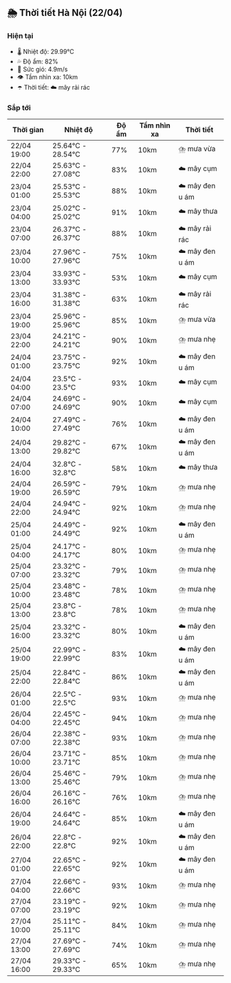 ## 🌦️ Thời tiết Hà Nội (22/04)

### Hiện tại

- 🌡️ Nhiệt độ: 29.99℃
- 💦 Độ ẩm: 82%
- 💨 Sức gió: 4.9m/s
- 👁️ Tầm nhìn xa: 10km
- ☂️ Thời tiết: ☁️ mây rải rác

### Sắp tới

| Thời gian | Nhiệt độ | Độ ẩm | Tầm nhìn xa | Thời tiết |
| --- | --- | --- | --- | --- |
| 22/04 19:00 | 25.64℃ - 28.54℃ | 77% | 10km | ⛈️ mưa vừa |
| 22/04 22:00 | 25.63℃ - 27.08℃ | 83% | 10km | ☁️ mây cụm |
| 23/04 01:00 | 25.53℃ - 25.53℃ | 88% | 10km | ☁️ mây đen u ám |
| 23/04 04:00 | 25.02℃ - 25.02℃ | 91% | 10km | ☁️ mây thưa |
| 23/04 07:00 | 26.37℃ - 26.37℃ | 88% | 10km | ☁️ mây rải rác |
| 23/04 10:00 | 27.96℃ - 27.96℃ | 75% | 10km | ☁️ mây đen u ám |
| 23/04 13:00 | 33.93℃ - 33.93℃ | 53% | 10km | ☁️ mây cụm |
| 23/04 16:00 | 31.38℃ - 31.38℃ | 63% | 10km | ☁️ mây rải rác |
| 23/04 19:00 | 25.96℃ - 25.96℃ | 85% | 10km | ⛈️ mưa vừa |
| 23/04 22:00 | 24.21℃ - 24.21℃ | 90% | 10km | ⛈️ mưa nhẹ |
| 24/04 01:00 | 23.75℃ - 23.75℃ | 92% | 10km | ☁️ mây đen u ám |
| 24/04 04:00 | 23.5℃ - 23.5℃ | 93% | 10km | ☁️ mây cụm |
| 24/04 07:00 | 24.69℃ - 24.69℃ | 90% | 10km | ☁️ mây cụm |
| 24/04 10:00 | 27.49℃ - 27.49℃ | 76% | 10km | ☁️ mây đen u ám |
| 24/04 13:00 | 29.82℃ - 29.82℃ | 67% | 10km | ☁️ mây đen u ám |
| 24/04 16:00 | 32.8℃ - 32.8℃ | 58% | 10km | ☁️ mây thưa |
| 24/04 19:00 | 26.59℃ - 26.59℃ | 79% | 10km | ⛈️ mưa nhẹ |
| 24/04 22:00 | 24.94℃ - 24.94℃ | 92% | 10km | ⛈️ mưa nhẹ |
| 25/04 01:00 | 24.49℃ - 24.49℃ | 92% | 10km | ☁️ mây đen u ám |
| 25/04 04:00 | 24.17℃ - 24.17℃ | 80% | 10km | ⛈️ mưa nhẹ |
| 25/04 07:00 | 23.32℃ - 23.32℃ | 79% | 10km | ⛈️ mưa nhẹ |
| 25/04 10:00 | 23.48℃ - 23.48℃ | 78% | 10km | ⛈️ mưa nhẹ |
| 25/04 13:00 | 23.8℃ - 23.8℃ | 78% | 10km | ⛈️ mưa nhẹ |
| 25/04 16:00 | 23.32℃ - 23.32℃ | 80% | 10km | ☁️ mây đen u ám |
| 25/04 19:00 | 22.99℃ - 22.99℃ | 83% | 10km | ☁️ mây đen u ám |
| 25/04 22:00 | 22.84℃ - 22.84℃ | 86% | 10km | ☁️ mây đen u ám |
| 26/04 01:00 | 22.5℃ - 22.5℃ | 93% | 10km | ⛈️ mưa nhẹ |
| 26/04 04:00 | 22.45℃ - 22.45℃ | 94% | 10km | ⛈️ mưa nhẹ |
| 26/04 07:00 | 22.38℃ - 22.38℃ | 93% | 10km | ⛈️ mưa nhẹ |
| 26/04 10:00 | 23.71℃ - 23.71℃ | 85% | 10km | ⛈️ mưa nhẹ |
| 26/04 13:00 | 25.46℃ - 25.46℃ | 79% | 10km | ⛈️ mưa nhẹ |
| 26/04 16:00 | 26.16℃ - 26.16℃ | 76% | 10km | ⛈️ mưa nhẹ |
| 26/04 19:00 | 24.64℃ - 24.64℃ | 85% | 10km | ☁️ mây đen u ám |
| 26/04 22:00 | 22.8℃ - 22.8℃ | 92% | 10km | ☁️ mây đen u ám |
| 27/04 01:00 | 22.65℃ - 22.65℃ | 92% | 10km | ☁️ mây đen u ám |
| 27/04 04:00 | 22.66℃ - 22.66℃ | 93% | 10km | ⛈️ mưa nhẹ |
| 27/04 07:00 | 23.19℃ - 23.19℃ | 92% | 10km | ⛈️ mưa nhẹ |
| 27/04 10:00 | 25.11℃ - 25.11℃ | 84% | 10km | ⛈️ mưa nhẹ |
| 27/04 13:00 | 27.69℃ - 27.69℃ | 74% | 10km | ⛈️ mưa nhẹ |
| 27/04 16:00 | 29.33℃ - 29.33℃ | 65% | 10km | ⛈️ mưa nhẹ |
